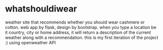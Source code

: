 # whatshouldiwear
weather site that recommends whether you should wear cashmere or cotton. web app by flask, design by bootstrap. 
when you type a location be it country, city or home address, it will return a description of the current weather along with a recommendation.
this is my first iteration of the project :) 
using openweather API
